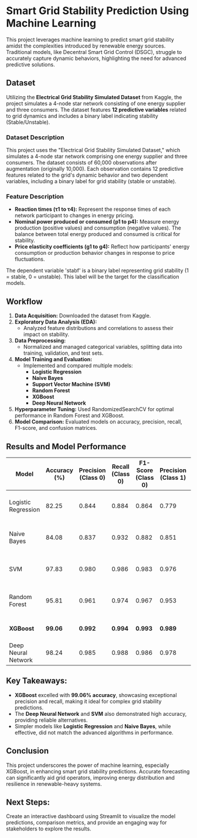 # Smart Grid Stability Prediction Using Machine Learning

This project leverages machine learning to predict smart grid stability amidst the complexities introduced by renewable energy sources. Traditional models, like Decentral Smart Grid Control (DSGC), struggle to accurately capture dynamic behaviors, highlighting the need for advanced predictive solutions.

## Dataset

Utilizing the **Electrical Grid Stability Simulated Dataset** from Kaggle, the project simulates a 4-node star network consisting of one energy supplier and three consumers. The dataset features **12 predictive variables** related to grid dynamics and includes a binary label indicating stability (Stable/Unstable).

### Dataset Description
This project uses the "Electrical Grid Stability Simulated Dataset," which simulates a 4-node star network comprising one energy supplier and three consumers. The dataset consists of 60,000 observations after augmentation (originally 10,000). Each observation contains 12 predictive features related to the grid's dynamic behavior and two dependent variables, including a binary label for grid stability (stable or unstable).

### Feature Description
* **Reaction times (τ1 to τ4):** Represent the response times of each network participant to changes in energy pricing.
* **Nominal power produced or consumed (p1 to p4):** Measure energy production (positive values) and consumption (negative values). The balance between total energy produced and consumed is critical for stability.
* **Price elasticity coefficients (g1 to g4):** Reflect how participants' energy consumption or production behavior changes in response to price fluctuations.

The dependent variable 'stabf' is a binary label representing grid stability (1 = stable, 0 = unstable). This label will be the target for the classification models.

## Workflow

1. **Data Acquisition:** Downloaded the dataset from Kaggle.
2. **Exploratory Data Analysis (EDA):**
   * Analyzed feature distributions and correlations to assess their impact on stability.
3. **Data Preprocessing:**
   * Normalized and managed categorical variables, splitting data into training, validation, and test sets.
4. **Model Training and Evaluation:**
   * Implemented and compared multiple models:
      * **Logistic Regression**
      * **Naive Bayes**
      * **Support Vector Machine (SVM)**
      * **Random Forest**
      * **XGBoost**
      * **Deep Neural Network**
5. **Hyperparameter Tuning:** Used RandomizedSearchCV for optimal performance in Random Forest and XGBoost.
6. **Model Comparison:** Evaluated models on accuracy, precision, recall, F1-score, and confusion matrices.

## Results and Model Performance

| Model | Accuracy (%) | Precision (Class 0) | Recall (Class 0) | F1-Score (Class 0) | Precision (Class 1) | Recall (Class 1) | F1-Score (Class 1) | Confusion Matrix |
|-------|--------------|---------------------|------------------|--------------------|--------------------|------------------|--------------------|------------------|
| Logistic Regression | 82.25 | 0.844 | 0.884 | 0.864 | 0.779 | 0.716 | 0.746 | [[6743, 887], [1243, 3127]] |
| Naive Bayes | 84.08 | 0.837 | 0.932 | 0.882 | 0.851 | 0.682 | 0.757 | [[7108, 522], [1388, 2982]] |
| SVM | 97.83 | 0.980 | 0.986 | 0.983 | 0.976 | 0.965 | 0.970 | [[7525, 105], [155, 4215]] |
| Random Forest | 95.81 | 0.961 | 0.974 | 0.967 | 0.953 | 0.931 | 0.942 | [[7430, 200], [303, 4067]] |
| **XGBoost** | **99.06** | **0.992** | **0.994** | **0.993** | **0.989** | **0.985** | **0.987** | **[[7581, 49], [64, 4306]]** |
| Deep Neural Network | 98.24 | 0.985 | 0.988 | 0.986 | 0.978 | 0.973 | 0.976 | [[7535, 95], [116, 4254]] |

## Key Takeaways:

* **XGBoost** excelled with **99.06% accuracy**, showcasing exceptional precision and recall, making it ideal for complex grid stability predictions.
* The **Deep Neural Network** and **SVM** also demonstrated high accuracy, providing reliable alternatives.
* Simpler models like **Logistic Regression** and **Naive Bayes**, while effective, did not match the advanced algorithms in performance.

## Conclusion

This project underscores the power of machine learning, especially XGBoost, in enhancing smart grid stability predictions. Accurate forecasting can significantly aid grid operators, improving energy distribution and resilience in renewable-heavy systems.


## Next Steps:
Create an interactive dashboard using Streamlit to visualize the model predictions, comparison metrics, and provide an engaging way for stakeholders to explore the results.
